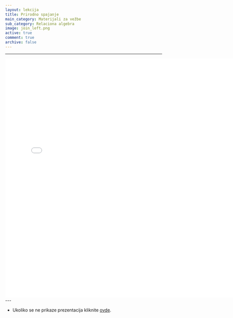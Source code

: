 ```yaml
---
layout: lekcija
title: Prirodno spajanje
main_category: Materijali za vežbe
sub_category: Relaciona algebra
image: join_left.png
active: true
comment: true
archive: false
---
```

---
<embed src="/assets/bp1/bp1_vezbe_3.pdf" width="768" height="768">
---

* Ukoliko se ne prikaze prezentacija kliknite [ovde](/assets/bp1/bp1_vezbe_3.pdf).
